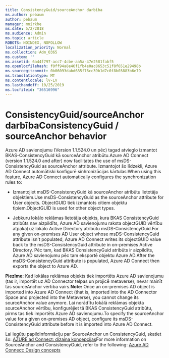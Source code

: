 ```yaml
---
title: ConsistencyGuid/sourceAnchor darbība
ms.author: pebaum
author: pebaum
manager: mnirkhe
ms.date: 5/2/2018
ms.audience: Admin
ms.topic: article
ROBOTS: NOINDEX, NOFOLLOW
localization_priority: Normal
ms.collection: Adm_O365
ms.custom: ''
ms.assetid: 6a44f797-acc7-4cbe-aa5a-47e2581fabf5
ms.openlocfilehash: f0ff94a8e46f1fb4e0ac8653c51f8f651e29498b
ms.sourcegitcommit: 0b06093dabd685f76cc39b1d7c0f8b03883b6e79
ms.translationtype: MT
ms.contentlocale: lv-LV
ms.lasthandoff: 10/25/2019
ms.locfileid: "36516996"
---
```

# <a name="consistencyguid--sourceanchor-behavior"></a><span data-ttu-id="95778-102">ConsistencyGuid/sourceAnchor darbība</span><span class="sxs-lookup"><span data-stu-id="95778-102">ConsistencyGuid / sourceAnchor behavior</span></span>

<span data-ttu-id="95778-103">Azure AD savienojumu (Version 1.1.524.0 un pēc) tagad atvieglo izmantot BKAS-ConsistencyGuid kā sourceAnchor atribūtu.</span><span class="sxs-lookup"><span data-stu-id="95778-103">Azure AD Connect (version 1.1.524.0 and after) now facilitates the use of msDS-ConsistencyGuid as sourceAnchor attribute.</span></span> <span data-ttu-id="95778-104">Izmantojot šo līdzekli, Azure AD Connect automātiski konfigurē sinhronizācijas kārtulas:</span><span class="sxs-lookup"><span data-stu-id="95778-104">When using this feature, Azure AD Connect automatically configures the synchronization rules to:</span></span>
  
- <span data-ttu-id="95778-105">Izmantojiet msDS-ConsistencyGuid kā sourceAnchor atribūtu lietotāja objektiem.</span><span class="sxs-lookup"><span data-stu-id="95778-105">Use msDS-ConsistencyGuid as the sourceAnchor attribute for User objects.</span></span> <span data-ttu-id="95778-106">ObjectGUID tiek izmantots citiem objektu tipiem.</span><span class="sxs-lookup"><span data-stu-id="95778-106">ObjectGUID is used for other object types.</span></span>
    
- <span data-ttu-id="95778-107">Jebkuru lokālo reklāmas lietotāja objekts, kura BKAS ConsistencyGuid atribūts nav aizpildīts, Azure AD savienojumu raksta objectGUID vērtību atpakaļ uz lokālo Active Directory atribūtu msDS-ConsistencyGuid.</span><span class="sxs-lookup"><span data-stu-id="95778-107">For any given on-premises AD User object whose msDS-ConsistencyGuid attribute isn't populated, Azure AD Connect writes its objectGUID value back to the msDS-ConsistencyGuid attribute in on-premises Active Directory.</span></span> <span data-ttu-id="95778-108">Pēc tam, kad BKAS ConsistencyGuid atribūts ir aizpildīts, Azure AD savienojumu pēc tam eksportē objektu Azure AD.</span><span class="sxs-lookup"><span data-stu-id="95778-108">After the msDS-ConsistencyGuid attribute is populated, Azure AD Connect then exports the object to Azure AD.</span></span>
    
 <span data-ttu-id="95778-109">**Piezīme:** Kad lokālas reklāmas objekts tiek importēts Azure AD savienojumu (tas ir, importēt uz AD Connector telpas un projicē metaverse), nevar mainīt tās sourceAnchor vērtība vairs.</span><span class="sxs-lookup"><span data-stu-id="95778-109">**Note:** Once an on-premises AD object is imported into Azure AD Connect (that is, imported into the AD Connector Space and projected into the Metaverse), you cannot change its sourceAnchor value anymore.</span></span> <span data-ttu-id="95778-110">Lai norādītu lokālā reklāmas objekta sourceAnchor vērtību, konfigurējiet tā BKAS ConsistencyGuid atribūtu, pirms tas tiek importēts Azure AD savienojumu.</span><span class="sxs-lookup"><span data-stu-id="95778-110">To specify the sourceAnchor value for a given on-premises AD object, configure its msDS-ConsistencyGuid attribute before it is imported into Azure AD Connect.</span></span> 
  
<span data-ttu-id="95778-111">Lai iegūtu papildinformāciju par SourceAnchor un ConsistencyGuid, skatiet šo: [AZURE ad Connect: dizaina koncepcijas](https://docs.microsoft.com/azure/active-directory/connect/active-directory-aadconnect-design-concepts)</span><span class="sxs-lookup"><span data-stu-id="95778-111">For more information on SourceAnchor and ConsistencyGuid, refer to the following: [Azure AD Connect: Design concepts](https://docs.microsoft.com/azure/active-directory/connect/active-directory-aadconnect-design-concepts)</span></span>
  

